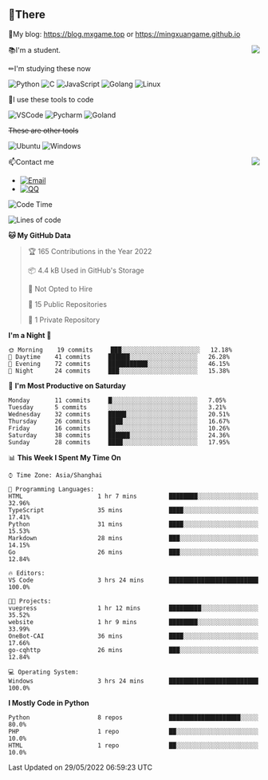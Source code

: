 
## 👏There

📰My blog: https://blog.mxgame.top or https://mingxuangame.github.io

<img align="right" src="https://github-readme-stats.vercel.app/api/top-langs/?username=MingxuanGame"/>


📚I'm a student.

✏I'm studying these now

![Python](https://img.shields.io/badge/-Python-blue?style=flat-square&logo=Python&logoColor=fff)
![C](https://img.shields.io/badge/-C-585858?style=flat-square&logo=C&logoColor=fff)
![JavaScript](https://img.shields.io/badge/-JavaScript-ffca18?style=flat-square&logo=JavaScript&logoColor=fff)
![Golang](https://img.shields.io/badge/-Go-007d9c?style=flat-square&logo=Go&logoColor=fff)
![Linux](https://img.shields.io/badge/-Linux-black?style=flat-square&logo=Linux&logoColor=fff)

🔨I use these tools to code

![VSCode](https://img.shields.io/badge/-VSCode-blue?style=flat-square&logo=visualstudiocode&logoColor=fff)
![Pycharm](https://img.shields.io/badge/-Pycharm-green?style=flat-square&logo=pycharm&logoColor=fff)
![Goland](https://img.shields.io/badge/-Goland-purple?style=flat-square&logo=goland&logoColor=fff)

 ~~These are other tools~~

![Ubuntu](https://img.shields.io/badge/-Ubuntu-orange?style=flat-square&logo=Ubuntu&logoColor=fff)
![Windows](https://img.shields.io/badge/-Windows-blue?style=flat-square&logo=Windows&logoColor=fff)

<img align="right" src="https://github-readme-stats.vercel.app/api?username=MingxuanGame" />


📫Contact me

* [![Email](https://img.shields.io/badge/Email-MingxuanGame@outlook.com-1?style=social&logoColor=fff)](mailto:MingxuanGame@outlook.com)
* [![QQ](https://img.shields.io/badge/QQ-1060148379-1?style=social&logoColor=fff)](tencent://AddContact/?fromId=45&fromSubId=1&subcmd=all&uin=1060148379&website=www.oicqzone.com)

<!--START_SECTION:waka-->
![Code Time](http://img.shields.io/badge/Code%20Time-4%20hrs%2025%20mins-blue)

![Lines of code](https://img.shields.io/badge/From%20Hello%20World%20I%27ve%20Written-27%20Thousand%20lines%20of%20code-blue)

**🐱 My GitHub Data** 

> 🏆 165 Contributions in the Year 2022
 > 
> 📦 4.4 kB Used in GitHub's Storage 
 > 
> 🚫 Not Opted to Hire
 > 
> 📜 15 Public Repositories 
 > 
> 🔑 1 Private Repository 
 > 
**I'm a Night 🦉** 

```text
🌞 Morning    19 commits     ███░░░░░░░░░░░░░░░░░░░░░░   12.18% 
🌆 Daytime    41 commits     ██████░░░░░░░░░░░░░░░░░░░   26.28% 
🌃 Evening    72 commits     ███████████░░░░░░░░░░░░░░   46.15% 
🌙 Night      24 commits     ███░░░░░░░░░░░░░░░░░░░░░░   15.38%

```
📅 **I'm Most Productive on Saturday** 

```text
Monday       11 commits     █░░░░░░░░░░░░░░░░░░░░░░░░   7.05% 
Tuesday      5 commits      ░░░░░░░░░░░░░░░░░░░░░░░░░   3.21% 
Wednesday    32 commits     █████░░░░░░░░░░░░░░░░░░░░   20.51% 
Thursday     26 commits     ████░░░░░░░░░░░░░░░░░░░░░   16.67% 
Friday       16 commits     ██░░░░░░░░░░░░░░░░░░░░░░░   10.26% 
Saturday     38 commits     ██████░░░░░░░░░░░░░░░░░░░   24.36% 
Sunday       28 commits     ████░░░░░░░░░░░░░░░░░░░░░   17.95%

```


📊 **This Week I Spent My Time On** 

```text
⌚︎ Time Zone: Asia/Shanghai

💬 Programming Languages: 
HTML                     1 hr 7 mins         ████████░░░░░░░░░░░░░░░░░   32.96% 
TypeScript               35 mins             ████░░░░░░░░░░░░░░░░░░░░░   17.41% 
Python                   31 mins             ████░░░░░░░░░░░░░░░░░░░░░   15.53% 
Markdown                 28 mins             ███░░░░░░░░░░░░░░░░░░░░░░   14.15% 
Go                       26 mins             ███░░░░░░░░░░░░░░░░░░░░░░   12.84%

🔥 Editors: 
VS Code                  3 hrs 24 mins       █████████████████████████   100.0%

🐱‍💻 Projects: 
vuepress                 1 hr 12 mins        █████████░░░░░░░░░░░░░░░░   35.52% 
website                  1 hr 9 mins         ████████░░░░░░░░░░░░░░░░░   33.99% 
OneBot-CAI               36 mins             ████░░░░░░░░░░░░░░░░░░░░░   17.66% 
go-cqhttp                26 mins             ███░░░░░░░░░░░░░░░░░░░░░░   12.84%

💻 Operating System: 
Windows                  3 hrs 24 mins       █████████████████████████   100.0%

```

**I Mostly Code in Python** 

```text
Python                   8 repos             ████████████████████░░░░░   80.0% 
PHP                      1 repo              ██░░░░░░░░░░░░░░░░░░░░░░░   10.0% 
HTML                     1 repo              ██░░░░░░░░░░░░░░░░░░░░░░░   10.0%

```



 Last Updated on 29/05/2022 06:59:23 UTC
<!--END_SECTION:waka-->
